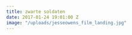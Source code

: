 ```yaml
---
title: zwarte soldaten
date: 2017-01-24 19:01:00 Z
image: "/uploads/jesseowens_film_landing.jpg"
---
```

